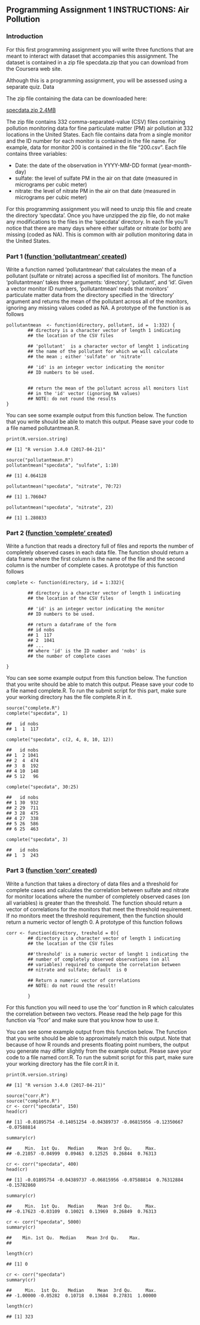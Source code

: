 ## Programming Assignment 1 INSTRUCTIONS: Air Pollution

### Introduction

For this first programming assignment you will write three functions
that are meant to interact with dataset that accompanies this
assignment. The dataset is contained in a zip file specdata.zip that you
can download from the Coursera web site.

Although this is a programming assignment, you will be assessed using a
separate quiz. Data

The zip file containing the data can be downloaded here:

[specdata.zip
2.4MB](https://d396qusza40orc.cloudfront.net/rprog%2Fdata%2Fspecdata.zip)

The zip file contains 332 comma-separated-value (CSV) files containing
pollution monitoring data for fine particulate matter (PM) air pollution
at 332 locations in the United States. Each file contains data from a
single monitor and the ID number for each monitor is contained in the
file name. For example, data for monitor 200 is contained in the file
“200.csv”. Each file contains three variables:

-   Date: the date of the observation in YYYY-MM-DD format
    (year-month-day)
-   sulfate: the level of sulfate PM in the air on that date (measured
    in micrograms per cubic meter)
-   nitrate: the level of nitrate PM in the air on that date (measured
    in micrograms per cubic meter)

For this programming assignment you will need to unzip this file and
create the directory ‘specdata’. Once you have unzipped the zip file, do
not make any modifications to the files in the ‘specdata’ directory. In
each file you’ll notice that there are many days where either sulfate or
nitrate (or both) are missing (coded as NA). This is common with air
pollution monitoring data in the United States.

### Part 1 ([function ‘pollutantmean’ created]())

Write a function named ‘pollutantmean’ that calculates the mean of a
pollutant (sulfate or nitrate) across a specified list of monitors. The
function ‘pollutantmean’ takes three arguments: ‘directory’,
‘pollutant’, and ‘id’. Given a vector monitor ID numbers,
‘pollutantmean’ reads that monitors’ particulate matter data from the
directory specified in the ‘directory’ argument and returns the mean of
the pollutant across all of the monitors, ignoring any missing values
coded as NA. A prototype of the function is as follows

    pollutantmean  <- function(directory, pollutant, id =  1:332) {
            ## directory is a character vector of length 1 indicating
            ## the location of the CSV files
            
            ## 'pollutant'  is a character vector of lenght 1 indicating
            ## the name of the pollutant for which we will calculate
            ## the mean ; either 'sulfate' or 'nitrate'
            
            ## 'id' is an integer vector indicating the monitor
            ## ID numbers to be used. 
            
            
            ## return the mean of the pollutant across all monitors list
            ## in the 'id' vector (ignoring NA values)
            ## NOTE: do not round the results
    } 

You can see some example output from this function below. The function
that you write should be able to match this output. Please save your
code to a file named pollutantmean.R.

    print(R.version.string)

    ## [1] "R version 3.4.0 (2017-04-21)"

    source("pollutantmean.R")
    pollutantmean("specdata", "sulfate", 1:10)

    ## [1] 4.064128

    pollutantmean("specdata", "nitrate", 70:72)

    ## [1] 1.706047

    pollutantmean("specdata", "nitrate", 23)

    ## [1] 1.280833

### Part 2 ([function ‘complete’ created]())

Write a function that reads a directory full of files and reports the
number of completely observed cases in each data file. The function
should return a data frame where the first column is the name of the
file and the second column is the number of complete cases. A prototype
of this function follows

    complete <- function(directory, id = 1:332){
            
            ## directory is a character vector of length 1 indicating
            ## the location of the CSV files
            
            ## 'id' is an integer vector indicating the monitor
            ## ID numbers to be used. 
            
            ## return a dataframe of the form 
            ## id nobs
            ## 1  117 
            ## 2  1041
            ## ...
            ## where 'id' is the ID number and 'nobs' is 
            ## the number of complete cases
            
    }

You can see some example output from this function below. The function
that you write should be able to match this output. Please save your
code to a file named complete.R. To run the submit script for this part,
make sure your working directory has the file complete.R in it.

    source("complete.R")
    complete("specdata", 1)

    ##   id nobs
    ## 1  1  117

    complete("specdata", c(2, 4, 8, 10, 12))

    ##   id nobs
    ## 1  2 1041
    ## 2  4  474
    ## 3  8  192
    ## 4 10  148
    ## 5 12   96

    complete("specdata", 30:25)

    ##   id nobs
    ## 1 30  932
    ## 2 29  711
    ## 3 28  475
    ## 4 27  338
    ## 5 26  586
    ## 6 25  463

    complete("specdata", 3)

    ##   id nobs
    ## 1  3  243

### Part 3 ([function ‘corr’ created]())

Write a function that takes a directory of data files and a threshold
for complete cases and calculates the correlation between sulfate and
nitrate for monitor locations where the number of completely observed
cases (on all variables) is greater than the threshold. The function
should return a vector of correlations for the monitors that meet the
threshold requirement. If no monitors meet the threshold requirement,
then the function should return a numeric vector of length 0. A
prototype of this function follows

    corr <- function(directory, treshold = 0){ 
            ## directory is a character vector of length 1 indicating
            ## the location of the CSV files
            
            ##'threshold' is a numeric vector of lenght 1 indicating the
            ## number of completely observed observations (on all
            ## variables) required to compute the correlation between 
            ## nitrate and sulfate; default  is 0
            
            ## Return a numeric vector of correlations
            ## NOTE: do not round the result!
            
            }

For this function you will need to use the ‘cor’ function in R which
calculates the correlation between two vectors. Please read the help
page for this function via ‘?cor’ and make sure that you know how to use
it.

You can see some example output from this function below. The function
that you write should be able to approximately match this output. Note
that because of how R rounds and presents floating point numbers, the
output you generate may differ slightly from the example output. Please
save your code to a file named corr.R. To run the submit script for this
part, make sure your working directory has the file corr.R in it.

    print(R.version.string)

    ## [1] "R version 3.4.0 (2017-04-21)"

    source("corr.R")
    source("complete.R")
    cr <- corr("specdata", 150)
    head(cr)

    ## [1] -0.01895754 -0.14051254 -0.04389737 -0.06815956 -0.12350667 -0.07588814

    summary(cr)

    ##     Min.  1st Qu.   Median     Mean  3rd Qu.     Max. 
    ## -0.21057 -0.04999  0.09463  0.12525  0.26844  0.76313

    cr <- corr("specdata", 400)
    head(cr)

    ## [1] -0.01895754 -0.04389737 -0.06815956 -0.07588814  0.76312884 -0.15782860

    summary(cr)

    ##     Min.  1st Qu.   Median     Mean  3rd Qu.     Max. 
    ## -0.17623 -0.03109  0.10021  0.13969  0.26849  0.76313

    cr <- corr("specdata", 5000)
    summary(cr)

    ##    Min. 1st Qu.  Median    Mean 3rd Qu.    Max. 
    ## 

    length(cr)

    ## [1] 0

    cr <- corr("specdata")
    summary(cr)

    ##     Min.  1st Qu.   Median     Mean  3rd Qu.     Max. 
    ## -1.00000 -0.05282  0.10718  0.13684  0.27831  1.00000

    length(cr)

    ## [1] 323
